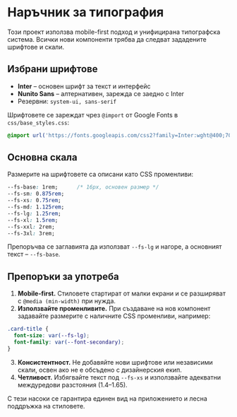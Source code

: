 # Наръчник за типография

Този проект използва mobile-first подход и унифицирана типографска система. Всички нови компоненти трябва да следват зададените шрифтове и скали.

## Избрани шрифтове

- **Inter** – основен шрифт за текст и интерфейс
- **Nunito Sans** – алтернативен, зарежда се заедно с Inter
- Резервни: `system-ui, sans-serif`

Шрифтовете се зареждат чрез `@import` от Google Fonts в `css/base_styles.css`:

```css
@import url('https://fonts.googleapis.com/css2?family=Inter:wght@400;700&family=Nunito+Sans:wght@400;700&display=swap');
```

## Основна скала

Размерите на шрифтовете са описани като CSS променливи:

```css
--fs-base: 1rem;      /* 16px, основен размер */
--fs-sm: 0.875rem;
--fs-xs: 0.75rem;
--fs-md: 1.125rem;
--fs-lg: 1.25rem;
--fs-xl: 1.5rem;
--fs-xxl: 2rem;
--fs-3xl: 3rem;
```

Препоръчва се заглавията да използват `--fs-lg` и нагоре, а основният текст – `--fs-base`.

## Препоръки за употреба

1. **Mobile-first.** Стиловете стартират от малки екрани и се разширяват с `@media (min-width)` при нужда.
2. **Използвайте променливите.** При създаване на нов компонент задавайте размерите с наличните CSS променливи, например:

```css
.card-title {
  font-size: var(--fs-lg);
  font-family: var(--font-secondary);
}
```

3. **Консистентност.** Не добавяйте нови шрифтове или независими скали, освен ако не е обсъдено с дизайнерския екип.
4. **Четливост.** Избягвайте текст под `--fs-xs` и използвайте адекватни междуредови разстояния (1.4–1.65).

С тези насоки се гарантира единен вид на приложението и лесна поддръжка на стиловете.
